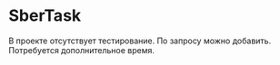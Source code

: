 # SberTask
В проекте отсутствует тестирование. По запросу можно добавить. Потребуется дополнительное время.
